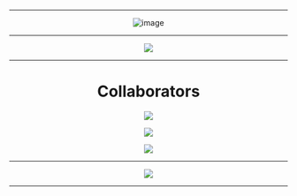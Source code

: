 <div align="center">
  
---
  
![image](https://i.imgur.com/qz32Wr3.png)

---

[![](https://komarev.com/ghpvc/?username=DunyStudios&style=plastic&color=blueviolet)](https://github.com/DunyStudios)
  
---

# Collaborators
  
<p align = "center"><img src = "https://github-widgetbox.vercel.app/api/profile?username=znotdeev&data=followers,repositories,stars,commits"></p>
<p align = "center"><img src = "https://github-widgetbox.vercel.app/api/profile?username=Zen-kun04&data=followers,repositories,stars,commits"></p>
<p align = "center"><img src = "https://github-widgetbox.vercel.app/api/profile?username=kef4m&data=followers,repositories,stars,commits"></p>
  
---
  
<p align = "center"><img src = "https://github-widgetbox.vercel.app/api/skills?names=java,python,javascript,sh&includeNames=true"></p>

---
